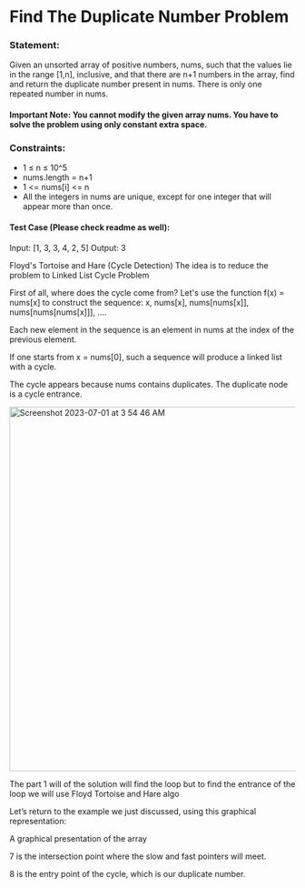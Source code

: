 # Find The Duplicate Number Problem

### Statement:
Given an unsorted array of positive numbers, nums, such that the values lie in the range  [1,n], inclusive, and
that there are n+1 numbers in the array, find and return the duplicate number present in nums. 
There is only one repeated number in nums.

#### Important Note: You cannot modify the given array nums. You have to solve the problem using only constant extra space.

### Constraints:
- 1 ≤ n ≤ 10^5
- nums.length = n+1
- 1 <= nums[i] <= n 
- All the integers in nums are unique, except for one integer that will appear more than once.

#### Test Case (Please check readme as well):
Input:
[1, 3, 3, 4, 2, 5]
Output:
3



Floyd's Tortoise and Hare (Cycle Detection)
The idea is to reduce the problem to Linked List Cycle Problem

First of all, where does the cycle come from?
Let's use the function f(x) = nums[x] to construct the sequence:
x, nums[x], nums[nums[x]], nums[nums[nums[x]]], ....

Each new element in the sequence is an element in nums at the index
of the previous element.

If one starts from x = nums[0], such a sequence will produce a linked list
with a cycle.

The cycle appears because nums contains duplicates. The duplicate node
is a cycle entrance.

<img width="641" alt="Screenshot 2023-07-01 at 3 54 46 AM" src="https://github.com/yadavanuj1996/algorithms-data-structures/assets/22169012/18e8a3b9-0733-4ba3-a8b3-d2ffa217b96d">

The part 1 will of the solution will find the loop but to find the entrance of the loop we will use Floyd Tortoise and Hare algo

Let’s return to the example we just discussed, using this graphical representation:




A graphical presentation of the array


7 is the intersection point where the slow and fast pointers will meet.

8 is the entry point of the cycle, which is our duplicate number.


